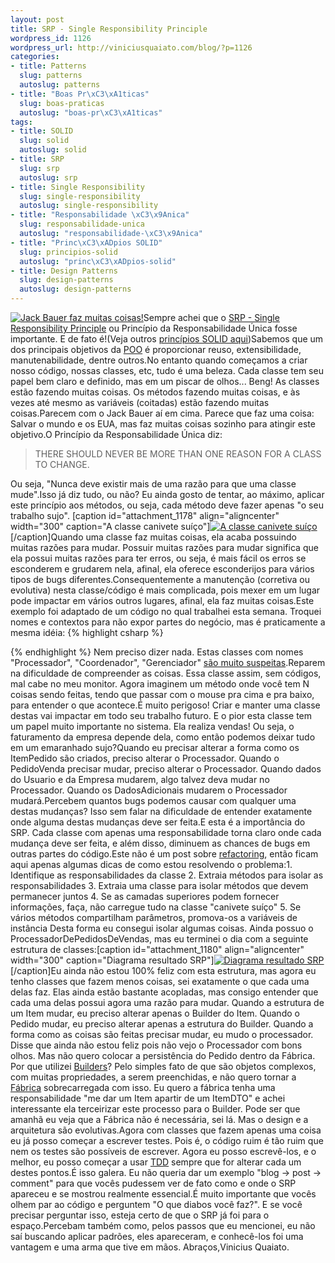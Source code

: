 ```yaml
--- 
layout: post
title: SRP - Single Responsibility Principle
wordpress_id: 1126
wordpress_url: http://viniciusquaiato.com/blog/?p=1126
categories: 
- title: Patterns
  slug: patterns
  autoslug: patterns
- title: "Boas Pr\xC3\xA1ticas"
  slug: boas-praticas
  autoslug: "boas-pr\xC3\xA1ticas"
tags: 
- title: SOLID
  slug: solid
  autoslug: solid
- title: SRP
  slug: srp
  autoslug: srp
- title: Single Responsibility
  slug: single-responsibility
  autoslug: single-responsibility
- title: "Responsabilidade \xC3\x9Anica"
  slug: responsabilidade-unica
  autoslug: "responsabilidade-\xC3\x9Anica"
- title: "Princ\xC3\xADpios SOLID"
  slug: principios-solid
  autoslug: "princ\xC3\xADpios-solid"
- title: Design Patterns
  slug: design-patterns
  autoslug: design-patterns
---
```

[![Jack Bauer faz muitas coisas!](http://viniciusquaiato.com/blog/wp-content/uploads/2010/07/jack-bauer-300x225.jpg "Jack Bauer faz muitas coisas!")](http://viniciusquaiato.com/blog/wp-content/uploads/2010/07/jack-bauer.jpg)Sempre achei que o [SRP - Single Responsibility Principle](http://www.objectmentor.com/resources/articles/srp.pdf) ou Princípio da Responsabilidade Única fosse importante. E de fato é!(Veja outros [princípios SOLID aqui](http://butunclebob.com/ArticleS.UncleBob.PrinciplesOfOod))Sabemos que um dos principais objetivos da [POO](http://en.wikipedia.org/wiki/Object-oriented_programming) é proporcionar reuso, extensibilidade, manutenabilidade, dentre outros.No entanto quando começamos a criar nosso código, nossas classes, etc, tudo é uma beleza. Cada classe tem seu papel bem claro e definido, mas em um piscar de olhos... Beng! As classes estão fazendo muitas coisas. Os métodos fazendo muitas coisas, e às vezes até mesmo as variáveis (coitadas) estão fazendo muitas coisas.Parecem com o Jack Bauer aí em cima. Parece que faz uma coisa: Salvar o mundo e os EUA, mas faz muitas coisas sozinho para atingir este objetivo.O Princípio da Responsabilidade Única diz:<blockquote>THERE SHOULD NEVER BE MORE THAN ONE REASON FOR A CLASS TO CHANGE.</blockquote>Ou seja, "Nunca deve existir mais de uma razão para que uma classe mude".Isso já diz tudo, ou não? Eu ainda gosto de tentar, ao máximo, aplicar este princípio aos métodos, ou seja, cada método deve fazer apenas "o seu trabalho sujo". [caption id="attachment_1178" align="aligncenter" width="300" caption="A classe canivete suíço"][![A classe canivete suíço](http://viniciusquaiato.com/blog/wp-content/uploads/2010/07/canivete-suico-300x212.jpg "A classe canivete suíço")](http://viniciusquaiato.com/blog/wp-content/uploads/2010/07/canivete-suico.jpg)[/caption]Quando uma classe faz muitas coisas, ela acaba possuindo muitas razões para mudar. Possuir muitas razões para mudar significa que ela possui muitas razões para ter erros, ou seja, é mais fácil os erros se esconderem e grudarem nela, afinal, ela oferece esconderijos para vários tipos de bugs diferentes.Consequentemente a manutenção (corretiva ou evolutiva) nesta classe/código é mais complicada, pois mexer em um lugar pode impactar em vários outros lugares, afinal, ela faz muitas coisas.Este exemplo foi adaptado de um código no qual trabalhei esta semana. Troquei nomes e contextos para não expor partes do negócio, mas é praticamente a mesma idéia:
{% highlight csharp %}

{% endhighlight %}
Nem preciso dizer nada. Estas classes com nomes "Processador", "Coordenador", "Gerenciador" [são muito suspeitas](http://viniciusquaiato.com/blog/dica-de-leitura-clean-code/).Reparem na dificuldade de compreender as coisas. Essa classe assim, sem códigos, mal cabe no meu monitor. Agora imaginem um método onde você tem N coisas sendo feitas, tendo que passar com o mouse pra cima e pra baixo, para entender o que acontece.É muito perigoso! Criar e manter uma classe destas vai impactar em todo seu trabalho futuro. E o pior esta classe tem um papel muito importante no sistema. Ela realiza vendas! Ou seja, o faturamento da empresa depende dela, como então podemos deixar tudo em um emaranhado sujo?Quando eu precisar alterar a forma como os ItemPedido são criados, preciso alterar o Processador. Quando o PedidoVenda precisar mudar, preciso alterar o Processador. Quando dados do Usuario e da Empresa mudarem, algo talvez deva mudar no Processador. Quando os DadosAdicionais mudarem o Processador mudará.Percebem quantos bugs podemos causar com qualquer uma destas mudanças? Isso sem falar na dificuldade de entender exatamente onde alguma destas mudanças deve ser feita.E esta é a importância do SRP. Cada classe com apenas uma responsabilidade torna claro onde cada mudança deve ser feita, e além disso, diminuem as chances de bugs em outras partes do código.Este não é um post sobre [refactoring](http://en.wikipedia.org/wiki/Code_refactoring), então ficam aqui apenas algumas dicas de como estou resolvendo o problema:1. Identifique as responsabilidades da classe
2. Extraia métodos para isolar as responsabilidades
3. Extraia uma classe para isolar métodos que devem permanecer juntos
4. Se as camadas superiores podem fornecer informações, faça, não carregue tudo na classe "canivete suíço"
5. Se vários métodos compartilham parâmetros, promova-os a variáveis de instância
Desta forma eu consegui isolar algumas coisas. Ainda possuo o ProcessadorDePedidosDeVendas, mas eu terminei o dia com a seguinte estrutura de classes:[caption id="attachment_1180" align="aligncenter" width="300" caption="Diagrama resultado SRP"][![Diagrama resultado SRP](http://viniciusquaiato.com/blog/wp-content/uploads/2010/07/diagrama-300x221.jpg "Diagrama resultado SRP")](http://viniciusquaiato.com/blog/wp-content/uploads/2010/07/diagrama.jpg)[/caption]Eu ainda não estou 100% feliz com esta estrutura, mas agora eu tenho classes que fazem menos coisas, sei exatamente o que cada uma delas faz. Elas ainda estão bastante acopladas, mas consigo entender que cada uma delas possui agora uma razão para mudar. Quando a estrutura de um Item mudar, eu preciso alterar apenas o Builder do Item. Quando o Pedido mudar, eu preciso alterar apenas a estrutura do Builder. Quando a forma como as coisas são feitas precisar mudar, eu mudo o processador. Disse que ainda não estou feliz pois não vejo o Processador com bons olhos. Mas não quero colocar a persistência do Pedido dentro da Fábrica. Por que utilizei [Builders](http://en.wikipedia.org/wiki/Builder_pattern)? Pelo simples fato de que são objetos complexos, com muitas propriedades, a serem preenchidas, e não quero tornar a [Fábrica](http://en.wikipedia.org/wiki/Factory_method_pattern) sobrecarregada com isso. Eu quero a fábrica tenha uma responsabilidade "me dar um Item apartir de um ItemDTO" e achei interessante ela terceirizar este processo para o Builder. Pode ser que amanhã eu veja que a Fábrica não é necessária, sei lá. Mas o design e a arquitetura são evolutivas.Agora com classes que fazem apenas uma coisa eu já posso começar a escrever testes. Pois é, o código ruim é tão ruim que nem os testes são possíveis de escrever. Agora eu posso escrevê-los, e o melhor, eu posso começar a usar [TDD](http://viniciusquaiato.com/blog/category/tdd/) sempre que for alterar cada um destes pontos.É isso galera. Eu não queria dar um exemplo "blog -> post -> comment" para que vocês pudessem ver de fato como e onde o SRP apareceu e se mostrou realmente essencial.É muito importante que vocês olhem par ao código e perguntem "O que diabos você faz?". E se você precisar perguntar isso, esteja certo de que o SRP já foi para o espaço.Percebam também como, pelos passos que eu mencionei, eu não saí buscando aplicar padrões, eles apareceram, e conhecê-los foi uma vantagem e uma arma que tive em mãos. Abraços,Vinicius Quaiato.
